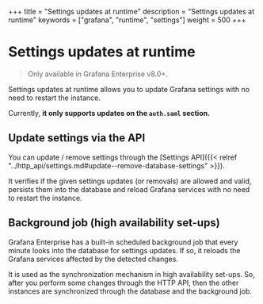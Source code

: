 +++
title = "Settings updates at runtime"
description = "Settings updates at runtime"
keywords = ["grafana", "runtime", "settings"]
weight = 500
+++

# Settings updates at runtime

> Only available in Grafana Enterprise v8.0+.

Settings updates at runtime allows you to update Grafana settings with no need to restart the instance.

Currently, **it only supports updates on the `auth.saml` section.** 

## Update settings via the API

You can update / remove settings through the [Settings API]({{< relref "../http_api/settings.md#update--remove-database-settings" >}}).

It verifies if the given settings updates (or removals) are allowed and valid, persists them into the database and reload
Grafana services with no need to restart the instance.

## Background job (high availability set-ups)

Grafana Enterprise has a built-in scheduled background job that every minute looks into the database for
settings updates. If so, it reloads the Grafana services affected by the detected changes. 

It is used as the synchronization mechanism in high availability set-ups. So, after you perform some changes through the
HTTP API, then the other instances are synchronized through the database and the background job.
